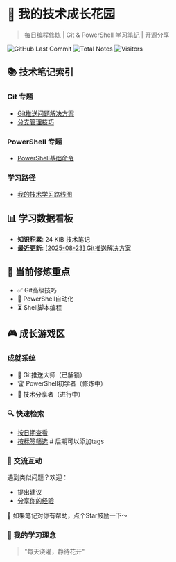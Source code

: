 # 🌱 我的技术成长花园

> 每日编程修炼 | Git & PowerShell 学习笔记 | 开源分享

![GitHub Last Commit](https://img.shields.io/github/last-commit/CrescentFlow/My-Final-Blog)
![Total Notes](https://img.shields.io/badge/笔记数量-8篇-blue)
![Visitors](https://visitor-badge.laobi.icu/badge?page_id=CrescentFlow.My-Final-Blog)

## 📚 技术笔记索引

### Git 专题
- [Git推送问题解决方案](2025-08-23-shell-contacts.md)
- [分支管理技巧](2025-08-21-git-tips.md)

### PowerShell 专题  
- [PowerShell基础命令](2025-08-22-powershell-basic-contacts.md)

### 学习路径
- [我的技术学习路线图](learning-path.md)

## 📊 学习数据看板

- **知识积累**: 24 KiB 技术笔记
- **最近更新**: [[2025-08-23] Git推送解决方案](2025-08-23-shell-contacts.md)

## 🎯 当前修炼重点
- ✅ Git高级技巧
- 🔄 PowerShell自动化
- ⏳ Shell脚本编程

## 🎮 成长游戏区

### 成就系统
- 🌟 Git推送大师（已解锁）
- 🏆 PowerShell初学者（修炼中）
- 🎯 技术分享者（进行中）

### 🔍 快速检索
- [按日期查看](https://github.com/CrescentFlow/My-Final-Blog/tree/main?sort=committerdate)
- [按标签筛选](#)  # 后期可以添加tags
### 💬 交流互动
遇到类似问题？欢迎：
- [提出建议](https://github.com/CrescentFlow/My-Final-Blog/issues)
- [分享你的经验](#)

🌟 如果笔记对你有帮助，点个Star鼓励一下～
### 🌸 我的学习理念
> "每天浇灌，静待花开"
